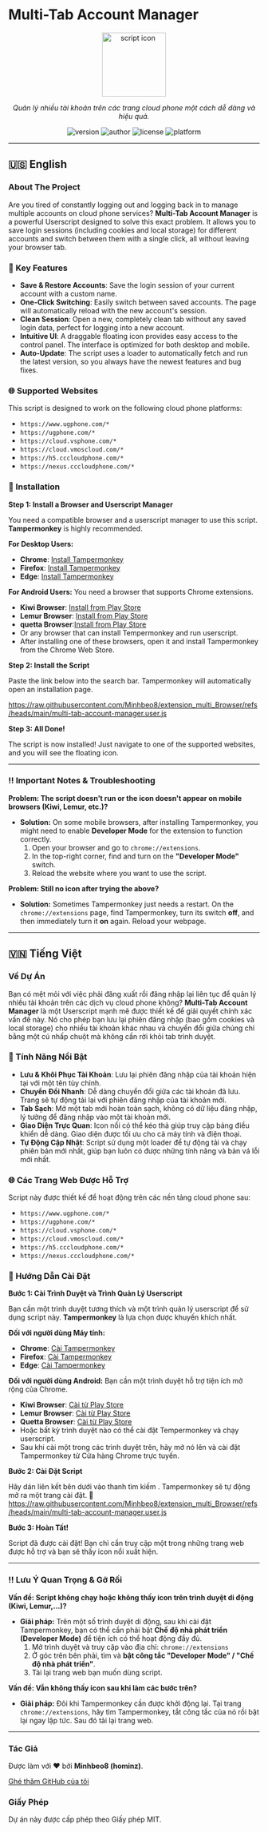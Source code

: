 # Multi-Tab Account Manager

<p align="center">
  <img src="https://i.postimg.cc/vZVLVnCP/eddf18a0812c3cd1b5e92cf80158cc86-edit-525557047898993.png" alt="script icon" width="128">
</p>

<p align="center">
  <em>Quản lý nhiều tài khoản trên các trang cloud phone một cách dễ dàng và hiệu quả.</em>
</p>

<p align="center">
  <img src="https://img.shields.io/badge/version-3.0.0-blue" alt="version">
  <img src="https://img.shields.io/badge/author-Minhbeo8%20(hominz)-brightgreen" alt="author">
  <img src="https://img.shields.io/badge/license-MIT-lightgrey" alt="license">
  <img src="https://img.shields.io/badge/platform-Tampermonkey-orange" alt="platform">
</p>

---

## 🇺🇸 English

### About The Project

Are you tired of constantly logging out and logging back in to manage multiple accounts on cloud phone services? **Multi-Tab Account Manager** is a powerful Userscript designed to solve this exact problem. It allows you to save login sessions (including cookies and local storage) for different accounts and switch between them with a single click, all without leaving your browser tab.

### 🚀 Key Features

*   **Save & Restore Accounts**: Save the login session of your current account with a custom name.
*   **One-Click Switching**: Easily switch between saved accounts. The page will automatically reload with the new account's session.
*   **Clean Session**: Open a new, completely clean tab without any saved login data, perfect for logging into a new account.
*   **Intuitive UI**: A draggable floating icon provides easy access to the control panel. The interface is optimized for both desktop and mobile.
*   **Auto-Update**: The script uses a loader to automatically fetch and run the latest version, so you always have the newest features and bug fixes.

### 🌐 Supported Websites

This script is designed to work on the following cloud phone platforms:

*   `https://www.ugphone.com/*`
*   `https://ugphone.com/*`
*   `https://cloud.vsphone.com/*`
*   `https://cloud.vmoscloud.com/*`
*   `https://h5.cccloudphone.com/*`
*   `https://nexus.cccloudphone.com/*`

### 🔧 Installation

**Step 1: Install a Browser and Userscript Manager**

You need a compatible browser and a userscript manager to use this script. **Tampermonkey** is highly recommended.

**For Desktop Users:**
*   **Chrome**: [Install Tampermonkey](https://chrome.google.com/webstore/detail/tampermonkey/dhdgffkkebhmkfjojejmpbldmpobfkfo)
*   **Firefox**: [Install Tampermonkey](https://addons.mozilla.org/en-US/firefox/addon/tampermonkey/)
*   **Edge**: [Install Tampermonkey](https://microsoftedge.microsoft.com/addons/detail/tampermonkey/iikmkjmpaadaobahmlepeloendndfphd)

**For Android Users:**
You need a browser that supports Chrome extensions.
*   **Kiwi Browser**: [Install from Play Store](https://play.google.com/store/apps/details?id=com.kiwibrowser.browser)
*   **Lemur Browser**: [Install from Play Store](https://play.google.com/store/apps/details?id=com.lemurbrowser.exts)
*   **quetta Browser**:[Install from Play Store](https://play.google.com/store/apps/details?id=net.quetta.browser)
*   Or any browser that can install Tempermonkey and run userscript.
*   After installing one of these browsers, open it and install Tampermonkey from the Chrome Web Store.

**Step 2: Install the Script**

Paste the link below into the search bar. Tampermonkey will automatically open an installation page.

https://raw.githubusercontent.com/Minhbeo8/extension_multi_Browser/refs/heads/main/multi-tab-account-manager.user.js

**Step 3: All Done!**

The script is now installed! Just navigate to one of the supported websites, and you will see the floating icon.

---

### ‼️ Important Notes & Troubleshooting

**Problem: The script doesn't run or the icon doesn't appear on mobile browsers (Kiwi, Lemur, etc.)?**

*   **Solution:** On some mobile browsers, after installing Tampermonkey, you might need to enable **Developer Mode** for the extension to function correctly.
    1.  Open your browser and go to `chrome://extensions`.
    2.  In the top-right corner, find and turn on the **"Developer Mode"** switch.
    3.  Reload the website where you want to use the script.

**Problem: Still no icon after trying the above?**

*   **Solution:** Sometimes Tampermonkey just needs a restart. On the `chrome://extensions` page, find Tampermonkey, turn its switch **off**, and then immediately turn it **on** again. Reload your webpage.

---

## 🇻🇳 Tiếng Việt

### Về Dự Án

Bạn có mệt mỏi với việc phải đăng xuất rồi đăng nhập lại liên tục để quản lý nhiều tài khoản trên các dịch vụ cloud phone không? **Multi-Tab Account Manager** là một Userscript mạnh mẽ được thiết kế để giải quyết chính xác vấn đề này. Nó cho phép bạn lưu lại phiên đăng nhập (bao gồm cookies và local storage) cho nhiều tài khoản khác nhau và chuyển đổi giữa chúng chỉ bằng một cú nhấp chuột mà không cần rời khỏi tab trình duyệt.

### 🚀 Tính Năng Nổi Bật

*   **Lưu & Khôi Phục Tài Khoản**: Lưu lại phiên đăng nhập của tài khoản hiện tại với một tên tùy chỉnh.
*   **Chuyển Đổi Nhanh**: Dễ dàng chuyển đổi giữa các tài khoản đã lưu. Trang sẽ tự động tải lại với phiên đăng nhập của tài khoản mới.
*   **Tab Sạch**: Mở một tab mới hoàn toàn sạch, không có dữ liệu đăng nhập, lý tưởng để đăng nhập vào một tài khoản mới.
*   **Giao Diện Trực Quan**: Icon nổi có thể kéo thả giúp truy cập bảng điều khiển dễ dàng. Giao diện được tối ưu cho cả máy tính và điện thoại.
*   **Tự Động Cập Nhật**: Script sử dụng một loader để tự động tải và chạy phiên bản mới nhất, giúp bạn luôn có được những tính năng và bản vá lỗi mới nhất.

### 🌐 Các Trang Web Được Hỗ Trợ

Script này được thiết kế để hoạt động trên các nền tảng cloud phone sau:

*   `https://www.ugphone.com/*`
*   `https://ugphone.com/*`
*   `https://cloud.vsphone.com/*`
*   `https://cloud.vmoscloud.com/*`
*   `https://h5.cccloudphone.com/*`
*   `https://nexus.cccloudphone.com/*`

### 🔧 Hướng Dẫn Cài Đặt

**Bước 1: Cài Trình Duyệt và Trình Quản Lý Userscript**

Bạn cần một trình duyệt tương thích và một trình quản lý userscript để sử dụng script này. **Tampermonkey** là lựa chọn được khuyến khích nhất.

**Đối với người dùng Máy tính:**
*   **Chrome**: [Cài Tampermonkey](https://chrome.google.com/webstore/detail/tampermonkey/dhdgffkkebhmkfjojejmpbldmpobfkfo)
*   **Firefox**: [Cài Tampermonkey](https://addons.mozilla.org/en-US/firefox/addon/tampermonkey/)
*   **Edge**: [Cài Tampermonkey](https://microsoftedge.microsoft.com/addons/detail/tampermonkey/iikmkjmpaadaobahmlepeloendndfphd)

**Đối với người dùng Android:**
Bạn cần một trình duyệt hỗ trợ tiện ích mở rộng của Chrome.
*   **Kiwi Browser**: [Cài từ Play Store](https://play.google.com/store/apps/details?id=com.kiwibrowser.browser)
*   **Lemur Browser**: [Cài từ Play Store](https://play.google.com/store/apps/details?id=com.lemurbrowser.exts)
*   **Quetta Browser**: [Cài từ Play Store](https://play.google.com/store/apps/details?id=net.quetta.browser)
*   Hoặc bất kỳ trình duyệt nào có thể cài đặt Tempermonkey và chạy userscript. 
*   Sau khi cài một trong các trình duyệt trên, hãy mở nó lên và cài đặt Tampermonkey từ Cửa hàng Chrome trực tuyến.

**Bước 2: Cài Đặt Script**

Hãy dán liên kết bên dưới vào thanh tìm kiếm . Tampermonkey sẽ tự động mở ra một trang cài đặt.
🫳
https://raw.githubusercontent.com/Minhbeo8/extension_multi_Browser/refs/heads/main/multi-tab-account-manager.user.js


**Bước 3: Hoàn Tất!**

Script đã được cài đặt! Bạn chỉ cần truy cập một trong những trang web được hỗ trợ và bạn sẽ thấy icon nổi xuất hiện.

---

### ‼️ Lưu Ý Quan Trọng & Gỡ Rối

**Vấn đề: Script không chạy hoặc không thấy icon trên trình duyệt di động (Kiwi, Lemur,...)?**

*   **Giải pháp:** Trên một số trình duyệt di động, sau khi cài đặt Tampermonkey, bạn có thể cần phải bật **Chế độ nhà phát triển (Developer Mode)** để tiện ích có thể hoạt động đầy đủ.
    1.  Mở trình duyệt và truy cập vào địa chỉ: `chrome://extensions`
    2.  Ở góc trên bên phải, tìm và **bật công tắc "Developer Mode" / "Chế độ nhà phát triển"**.
    3.  Tải lại trang web bạn muốn dùng script.

**Vấn đề: Vẫn không thấy icon sau khi làm các bước trên?**

*   **Giải pháp:** Đôi khi Tampermonkey cần được khởi động lại. Tại trang `chrome://extensions`, hãy tìm Tampermonkey, tắt công tắc của nó rồi bật lại ngay lập tức. Sau đó tải lại trang web.

---

### Tác Giả

Được làm với ❤️ bởi **Minhbeo8 (hominz)**.

[Ghé thăm GitHub của tôi](https://github.com/Minhnobeo)

### Giấy Phép

Dự án này được cấp phép theo Giấy phép MIT.
